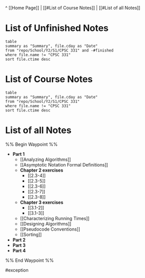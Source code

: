 ^ [[Home Page]] | 
[[#List of Course Notes]] | [[#List of all Notes]]

# List of Unfinished Notes
```dataview
table
summary as "Summary", file.cday as "Date"
from "repo/School/Y2/S1/CPSC 331" and -#finished
where file.name != "CPSC 331"
sort file.ctime desc
```
# List of Course Notes
```dataview
table
summary as "Summary", file.cday as "Date"
from "repo/School/Y2/S1/CPSC 331"
where file.name != "CPSC 331"
sort file.ctime desc
```

# List of all Notes
%% Begin Waypoint %%
- **Part 1**
	- [[Analyzing Algorithms]]
	- [[Asymptotic Notation Formal Definitions]]
	- **Chapter 2 exercises**
		- [[2.3-4]]
		- [[2.3-5]]
		- [[2.3-6]]
		- [[2.3-7]]
		- [[2.3-8]]
	- **Chapter 3 exercises**
		- [[3.1-2]]
		- [[3.1-3]]
	- [[Characterizing Running Times]]
	- [[Designing Algorithms]]
	- [[Pseudocode Conventions]]
	- [[Sorting]]
- **Part 2**
- **Part 3**
- **Part 4**

%% End Waypoint %%

#exception